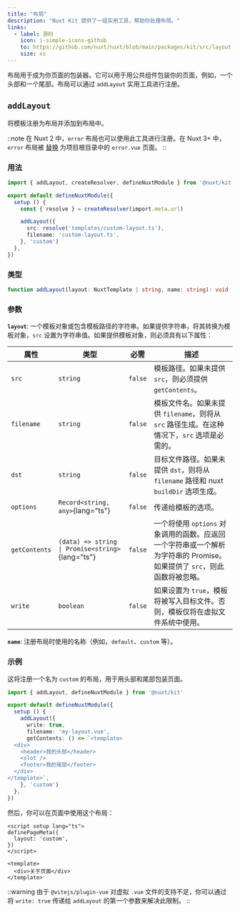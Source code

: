 ```yaml
---
title: "布局"
description: "Nuxt Kit 提供了一组实用工具，帮助你处理布局。"
links:
  - label: 源码
    icon: i-simple-icons-github
    to: https://github.com/nuxt/nuxt/blob/main/packages/kit/src/layout.ts
    size: xs
---
```


布局用于成为你页面的包装器。它可以用于用公共组件包装你的页面，例如，一个头部和一个尾部。布局可以通过 `addLayout` 实用工具进行注册。

## `addLayout`

将模板注册为布局并添加到布局中。

::note
在 Nuxt 2 中，`error` 布局也可以使用此工具进行注册。在 Nuxt 3+ 中，`error` 布局被 [替换](/docs/getting-started/error-handling#rendering-an-error-page) 为项目根目录中的 `error.vue` 页面。
::

### 用法

```ts twoslash
import { addLayout, createResolver, defineNuxtModule } from '@nuxt/kit'

export default defineNuxtModule({
  setup () {
    const { resolve } = createResolver(import.meta.url)

    addLayout({
      src: resolve('templates/custom-layout.ts'),
      filename: 'custom-layout.ts',
    }, 'custom')
  },
})
```

### 类型

```ts
function addLayout(layout: NuxtTemplate | string, name: string): void
```

### 参数

**`layout`**: 一个模板对象或包含模板路径的字符串。如果提供字符串，将其转换为模板对象，`src` 设置为字符串值。如果提供模板对象，则必须具有以下属性：

| 属性         | 类型                                             | 必需     | 描述                                                                                                                                   |
| ------------ | ------------------------------------------------ | -------- | ------------------------------------------------------------------------------------------------------------------------------------- |
| `src`        | `string`                                         | `false`  | 模板路径。如果未提供 `src`，则必须提供 `getContents`。                                                                                   |
| `filename`   | `string`                                         | `false`  | 模板文件名。如果未提供 `filename`，则将从 `src` 路径生成。在这种情况下，`src` 选项是必需的。                                           |
| `dst`        | `string`                                         | `false`  | 目标文件路径。如果未提供 `dst`，则将从 `filename` 路径和 nuxt `buildDir` 选项生成。                                                  |
| `options`    | `Record<string, any>`{lang="ts"}                 | `false`  | 传递给模板的选项。                                                                                                                   |
| `getContents`| `(data) => string \| Promise<string>`{lang="ts"} | `false`  | 一个将使用 `options` 对象调用的函数。应返回一个字符串或一个解析为字符串的 Promise。如果提供了 `src`，则此函数将被忽略。        |
| `write`      | `boolean`                                        | `false`  | 如果设置为 `true`，模板将被写入目标文件。否则，模板仅将在虚拟文件系统中使用。                                                       |

**`name`**: 注册布局时使用的名称（例如，`default`、`custom` 等）。

### 示例

这将注册一个名为 `custom` 的布局，用于用头部和尾部包装页面。

```ts twoslash
import { addLayout, defineNuxtModule } from '@nuxt/kit'

export default defineNuxtModule({
  setup () {
    addLayout({
      write: true,
      filename: 'my-layout.vue',
      getContents: () => `<template>
  <div>
    <header>我的头部</header>
    <slot />
    <footer>我的尾部</footer>
  </div>
</template>`,
    }, 'custom')
  },
})
```

然后，你可以在页面中使用这个布局：

```vue [app/pages/about.vue]
<script setup lang="ts">
definePageMeta({
  layout: 'custom',
})
</script>

<template>
  <div>关于页面</div>
</template>
```

::warning
由于 `@vitejs/plugin-vue` 对虚拟 `.vue` 文件的支持不足，你可以通过将 `write: true` 传递给 `addLayout` 的第一个参数来解决此限制。
::